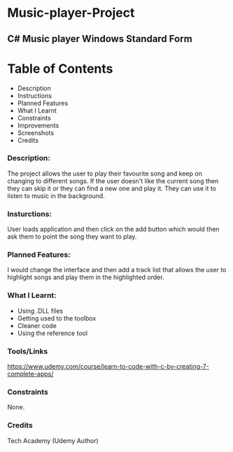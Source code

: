 # Music-player-Project

## C# Music player Windows Standard Form

# Table of Contents
- Description
- Instructions
- Planned Features
- What I Learnt
- Constraints
- Improvements
- Screenshots
- Credits

### Description:

The project allows the user to play their favourite song and keep on changing to different songs. If the user doesn't like the current song then they can skip it or they can find a new one and play it. They can use it to listen to music in the background.

### Insturctions:

User loads application and then click on the add button which would then ask them to point the song they want to play.

### Planned Features:
I would change the interface and then add a track list that allows the user to highlight songs and play them in the highlighted order. 

### What I Learnt:
- Using .DLL files
- Getting used to the toolbox
- Cleaner code
- Using the reference tool

### Tools/Links
https://www.udemy.com/course/learn-to-code-with-c-by-creating-7-complete-apps/

### Constraints

None.

### Credits
Tech Academy (Udemy Author)
